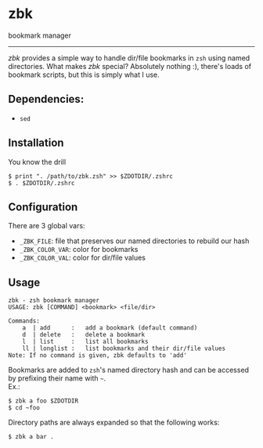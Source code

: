 zbk
===
bookmark manager

-----
*zbk* provides a simple way to handle dir/file bookmarks in `zsh` using named directories. What makes *zbk* special? Absolutely nothing :), there's loads of bookmark scripts, but this is simply what I use.

## Dependencies:
- `sed`

## Installation
You know the drill

```
$ print ". /path/to/zbk.zsh" >> $ZDOTDIR/.zshrc
$ . $ZDOTDIR/.zshrc
```

## Configuration
There are 3 global vars:
- `_ZBK_FILE`: file that preserves our named directories to rebuild our hash
- `_ZBK_COLOR_VAR`: color for bookmarks
- `_ZBK_COLOR_VAL`: color for dir/file values

## Usage
```
zbk - zsh bookmark manager
USAGE: zbk [COMMAND] <bookmark> <file/dir>

Commands:
    a  | add      :   add a bookmark (default command)
    d  | delete   :   delete a bookmark
    l  | list     :   list all bookmarks
    ll | longlist :   list bookmarks and their dir/file values
Note: If no command is given, zbk defaults to 'add'
```

Bookmarks are added to `zsh`'s named directory hash and can be accessed by prefixing their name with `~`.  
Ex.:

```
$ zbk a foo $ZDOTDIR
$ cd ~foo
```

Directory paths are always expanded so that the following works:

```
$ zbk a bar .
```
